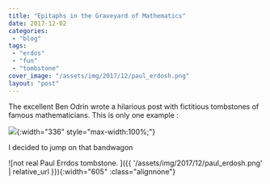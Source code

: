 ```yaml
---
title: "Epitaphs in the Graveyard of Mathematics"
date: 2017-12-02
categories: 
 - "blog"
tags: 
 - "erdos"
 - "fun"
 - "tombstone"
cover_image: "/assets/img/2017/12/paul_erdosh.png"
layout: "post"
---
```


The excellent Ben Odrin wrote a hilarious post with fictitious tombstones of famous mathematicians. This is only one example :

![](https://mathwithbaddrawings.files.wordpress.com/2017/11/grave-3.jpg){:width="336" style="max-width:100%;"}

I decided to jump on that bandwagon

![not real Paul Errdos tombstone. ]({{ '/assets/img/2017/12/paul_erdosh.png' | relative_url }}){:width="605" :class="alignnone"}

